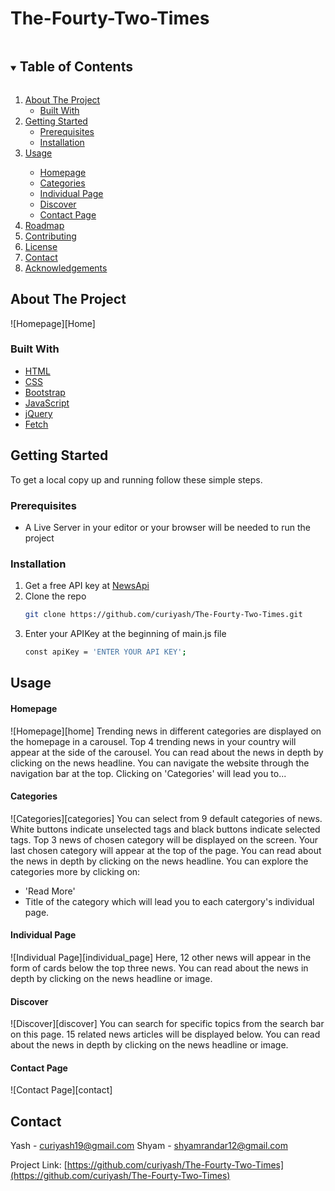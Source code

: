# The-Fourty-Two-Times
<!-- TABLE OF CONTENTS -->
<details open="open">
  <summary><h2 style="display: inline-block">Table of Contents</h2></summary>
  <ol>
    <li>
      <a href="#about-the-project">About The Project</a>
      <ul>
        <li><a href="#built-with">Built With</a></li>
      </ul>
    </li>
    <li>
      <a href="#getting-started">Getting Started</a>
      <ul>
        <li><a href="#prerequisites">Prerequisites</a></li>
        <li><a href="#installation">Installation</a></li>
      </ul>
    </li>
    <li><a href="#usage">Usage</a></li>
      <ul>
        <li><a href="#Homepage">Homepage</a></li>
        <li><a href="#Categories">Categories</a></li>
        <li><a href="#Individual Page">Individual Page</a></li>
        <li><a href="#Discover">Discover</a></li>
        <li><a href="#Contact Page">Contact Page</a></li>
      </ul>
    <li><a href="#roadmap">Roadmap</a></li>
    <li><a href="#contributing">Contributing</a></li>
    <li><a href="#license">License</a></li>
    <li><a href="#contact">Contact</a></li>
    <li><a href="#acknowledgements">Acknowledgements</a></li>
  </ol>
</details>



<!-- ABOUT THE PROJECT -->
## About The Project

![Homepage][Home]

### Built With

* [HTML]()
* [CSS]()
* [Bootstrap]()
* [JavaScript]()
* [jQuery]()
* [Fetch]()

<!-- GETTING STARTED -->
## Getting Started

To get a local copy up and running follow these simple steps.

### Prerequisites
* A Live Server in your editor or your browser will be needed to run the project

### Installation
1. Get a free API key at [NewsApi]()
2. Clone the repo
   ```sh
   git clone https://github.com/curiyash/The-Fourty-Two-Times.git
   ```
3. Enter your APIKey at the beginning of main.js file
   ```sh
   const apiKey = 'ENTER YOUR API KEY';
   ```

<!-- USAGE EXAMPLES -->
## Usage
#### Homepage
![Homepage][home]
Trending news in different categories are displayed on the homepage in a carousel. Top 4 trending news in your country will appear at the side of the carousel. You can read about the news in depth by clicking on the news headline. You can navigate the website through the navigation bar at the top. Clicking on 'Categories' will lead you to...

#### Categories
![Categories][categories]
You can select from 9 default categories of news. White buttons indicate unselected tags and black buttons indicate selected tags. Top 3 news of chosen category will be displayed on the screen. Your last chosen category will appear at the top of the page. You can read about the news in depth by clicking on the news headline. You can explore the categories more by clicking on:
* 'Read More'
* Title of the category
which will lead you to each catergory's individual page.

#### Individual Page
![Individual Page][individual_page]
Here, 12 other news will appear in the form of cards below the top three news. You can read about the news in depth by clicking on the news headline or image.

#### Discover
![Discover][discover]
You can search for specific topics from the search bar on this page. 15 related news articles will be displayed below. You can read about the news in depth by clicking on the news headline or image.

#### Contact Page
![Contact Page][contact]

<!-- CONTACT -->
## Contact

Yash - curiyash19@gmail.com
Shyam - shyamrandar12@gmail.com

Project Link: [https://github.com/curiyash/The-Fourty-Two-Times](https://github.com/curiyash/The-Fourty-Two-Times)

